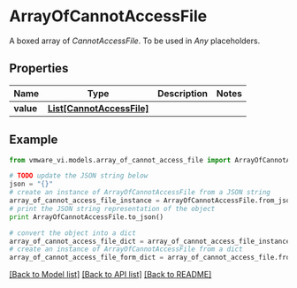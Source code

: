 # ArrayOfCannotAccessFile

A boxed array of *CannotAccessFile*. To be used in *Any* placeholders. 

## Properties
Name | Type | Description | Notes
------------ | ------------- | ------------- | -------------
**value** | [**List[CannotAccessFile]**](CannotAccessFile.md) |  | 

## Example

```python
from vmware_vi.models.array_of_cannot_access_file import ArrayOfCannotAccessFile

# TODO update the JSON string below
json = "{}"
# create an instance of ArrayOfCannotAccessFile from a JSON string
array_of_cannot_access_file_instance = ArrayOfCannotAccessFile.from_json(json)
# print the JSON string representation of the object
print ArrayOfCannotAccessFile.to_json()

# convert the object into a dict
array_of_cannot_access_file_dict = array_of_cannot_access_file_instance.to_dict()
# create an instance of ArrayOfCannotAccessFile from a dict
array_of_cannot_access_file_form_dict = array_of_cannot_access_file.from_dict(array_of_cannot_access_file_dict)
```
[[Back to Model list]](../README.md#documentation-for-models) [[Back to API list]](../README.md#documentation-for-api-endpoints) [[Back to README]](../README.md)


